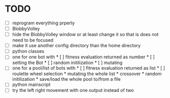 # TODO

 * [ ] reprogram everything prperly
  * [ ] BlobbyVolley
   * [ ] hide the BlobbyVolley window or at least change it so that is does not need to be focused
   * [ ] make it use another config directory than the home directory
  * [ ] python classes
   * [ ] one for one bot with
    * [ ] fitness evaluation returned as number
    * [ ] setting the Bot
    * [ ] random initilization
    * [ ] mutating
   * [ ] one for a pool/list of bots with
    * [ ] fitness evaluation returned as list
    * [ ] roulette wheel selection
    * mutating the whole list
    * crossover
    * random initilization
    * save/load the whole pool to/from a file
  * [ ] python mainscript
 * [ ] try the left right movement with one output instead of two
